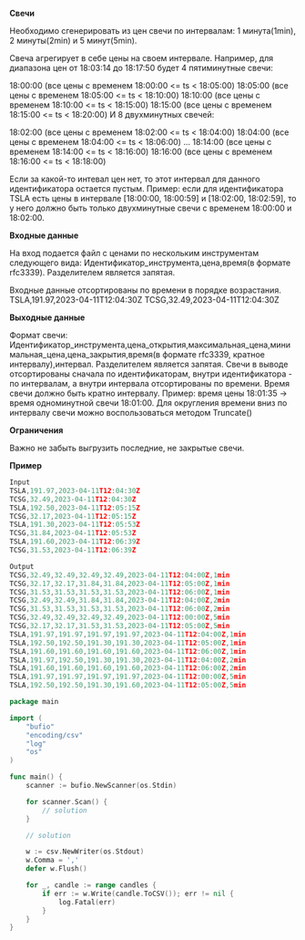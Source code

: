 **Свечи**


Необходимо сгенерировать из цен свечи по интервалам: 1 минута(1min), 2 минуты(2min) и 5 минут(5min).

Свеча агрегирует в себе цены на своем интервале. Например, для диапазона цен от 18:03:14 до 18:17:50 будет 4 пятиминутные свечи:

18:00:00 (все цены с временем 18:00:00 <= ts < 18:05:00)
18:05:00 (все цены с временем 18:05:00 <= ts < 18:10:00)
18:10:00 (все цены с временем 18:10:00 <= ts < 18:15:00)
18:15:00 (все цены с временем 18:15:00 <= ts < 18:20:00)
И 8 двухминутных свечей:

18:02:00 (все цены с временем 18:02:00 <= ts < 18:04:00)
18:04:00 (все цены с временем 18:04:00 <= ts < 18:06:00)
...
18:14:00 (все цены с временем 18:14:00 <= ts < 18:16:00)
18:16:00 (все цены с временем 18:16:00 <= ts < 18:18:00)

Если за какой-то интевал цен нет, то этот интервал для данного идентификатора остается пустым. Пример: если для идентификатора TSLA есть цены в интервале [18:00:00, 18:00:59] и [18:02:00, 18:02:59], то у него должно быть только двухминутные свечи с временем 18:00:00 и 18:02:00.

**Входные данные**

На вход подается файл с ценами по нескольким инструментам следующего вида: Идентификатор_инструмента,цена,время(в формате rfc3339). Разделителем является запятая.

Входные данные отсортированы по времени в порядке возрастания.
TSLA,191.97,2023-04-11T12:04:30Z
TCSG,32.49,2023-04-11T12:04:30Z

**Выходные данные**

Формат свечи: Идентификатор_инструмента,цена_открытия,максимальная_цена,минимальная_цена,цена_закрытия,время(в формате rfc3339, кратное интервалу),интервал. Разделителем является запятая.
Свечи в выводе отсортированы сначала по идентификаторам, внутри идентификатора - по интервалам, а внутри интервала отсортированы по времени.
Время свечи должно быть кратно интервалу. Пример: время цены 18:01:35 -> время одноминутной свечи 18:01:00. Для округления времени вниз по интервалу свечи можно воспользоваться методом Truncate()

**Ограничения**

Важно не забыть выгрузить последние, не закрытые свечи.

**Пример**

```go
Input
TSLA,191.97,2023-04-11T12:04:30Z
TCSG,32.49,2023-04-11T12:04:30Z
TSLA,192.50,2023-04-11T12:05:15Z
TCSG,32.17,2023-04-11T12:05:15Z
TSLA,191.30,2023-04-11T12:05:53Z
TCSG,31.84,2023-04-11T12:05:53Z
TSLA,191.60,2023-04-11T12:06:39Z
TCSG,31.53,2023-04-11T12:06:39Z

Output
TCSG,32.49,32.49,32.49,32.49,2023-04-11T12:04:00Z,1min
TCSG,32.17,32.17,31.84,31.84,2023-04-11T12:05:00Z,1min
TCSG,31.53,31.53,31.53,31.53,2023-04-11T12:06:00Z,1min
TCSG,32.49,32.49,31.84,31.84,2023-04-11T12:04:00Z,2min
TCSG,31.53,31.53,31.53,31.53,2023-04-11T12:06:00Z,2min
TCSG,32.49,32.49,32.49,32.49,2023-04-11T12:00:00Z,5min
TCSG,32.17,32.17,31.53,31.53,2023-04-11T12:05:00Z,5min
TSLA,191.97,191.97,191.97,191.97,2023-04-11T12:04:00Z,1min
TSLA,192.50,192.50,191.30,191.30,2023-04-11T12:05:00Z,1min
TSLA,191.60,191.60,191.60,191.60,2023-04-11T12:06:00Z,1min
TSLA,191.97,192.50,191.30,191.30,2023-04-11T12:04:00Z,2min
TSLA,191.60,191.60,191.60,191.60,2023-04-11T12:06:00Z,2min
TSLA,191.97,191.97,191.97,191.97,2023-04-11T12:00:00Z,5min
TSLA,192.50,192.50,191.30,191.60,2023-04-11T12:05:00Z,5min

```

```go
package main

import (
    "bufio"
    "encoding/csv"
    "log"
    "os"
)

func main() {
    scanner := bufio.NewScanner(os.Stdin)

    for scanner.Scan() {
        // solution
    }

    // solution

    w := csv.NewWriter(os.Stdout)
    w.Comma = ','
    defer w.Flush()

    for _, candle := range candles {
        if err := w.Write(candle.ToCSV()); err != nil {
            log.Fatal(err)
        }
    }
}
```